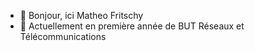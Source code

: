 - 🌊 Bonjour, ici Matheo Fritschy
- 🌿 Actuellement en première année de BUT Réseaux et Télécommunications

<!---
FritschyMatheo/FritschyMatheo is a ✨ special ✨ repository because its `README.md` (this file) appears on your GitHub profile.
You can click the Preview link to take a look at your changes.
--->
